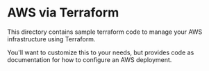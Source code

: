 # AWS via Terraform

This directory contains sample terraform code to manage your AWS infrastructure using Terraform.

You'll want to customize this to your needs, but provides code as documentation for how to configure an AWS deployment.

